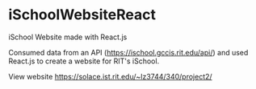 # iSchoolWebsiteReact
iSchool Website made with React.js

Consumed data from an API (https://ischool.gccis.rit.edu/api/) and used React.js to create a website for RIT's iSchool.

View website https://solace.ist.rit.edu/~lz3744/340/project2/
